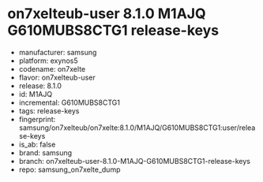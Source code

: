 # on7xelteub-user 8.1.0 M1AJQ G610MUBS8CTG1 release-keys
- manufacturer: samsung
- platform: exynos5
- codename: on7xelte
- flavor: on7xelteub-user
- release: 8.1.0
- id: M1AJQ
- incremental: G610MUBS8CTG1
- tags: release-keys
- fingerprint: samsung/on7xelteub/on7xelte:8.1.0/M1AJQ/G610MUBS8CTG1:user/release-keys
- is_ab: false
- brand: samsung
- branch: on7xelteub-user-8.1.0-M1AJQ-G610MUBS8CTG1-release-keys
- repo: samsung_on7xelte_dump
